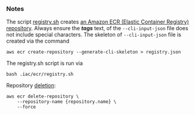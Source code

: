 <br>

### Notes

The script [registry.sh](registry.sh) creates [an Amazon ECR (Elastic Container Registry) repository](https://awscli.amazonaws.com/v2/documentation/api/latest/reference/ecr/create-repository.html).  Always ensure the _**tags**_ text, of the `--cli-input-json` file does not include special characters.  The skeleton of `--cli-input-json` file is created via the command

```shell
aws ecr create-repository --generate-cli-skeleton > registry.json
```

The registry.sh script is run via

```shell
bash .iac/ecr/registry.sh
```

Repository [deletion](https://awscli.amazonaws.com/v2/documentation/api/latest/reference/ecr/delete-repository.html):

```shell
aws ecr delete-repository \
    --repository-name {repository.name} \
    --force
```

<br>
<br>

<br>
<br>

<br>
<br>

<br>
<br>

